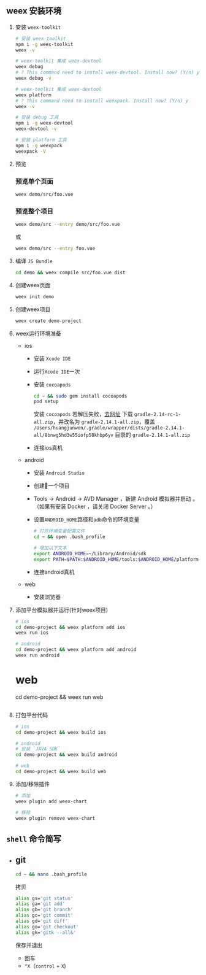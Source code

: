 ## weex 安装环境

1. 安装 `weex-toolkit`

    ```bash
    # 安装 weex-toolkit
    npm i -g weex-toolkit
    weex -v

    # weex-toolkit 集成 weex-devtool
    weex debug
    # ? This command need to install weex-devtool. Install now? (Y/n) y
    weex debug -v

    # weex-toolkit 集成 weex-devtool
    weex platform
    # ? This command need to install weexpack. Install now? (Y/n) y
    weex -v

    # 安装 debug 工具
    npm i -g weex-devtool 
    weex-devtool -v

    # 安装 platform 工具
    npm i -g weexpack 
    weexpack -V
    ```

1. 预览

    ### 预览单个页面
    ```bash
    weex demo/src/foo.vue
    ```

    ### 预览整个项目
    ```bash
    weex demo/src --entry demo/src/foo.vue
    ```

    或

    ```bash
    weex demo/src --entry foo.vue
    ```

1. 编译 `JS Bundle`

    ```bash
    cd demo && weex compile src/foo.vue dist
    ```

1. 创建weex页面
    
    ```bash
    weex init demo
    ```

1. 创建weex项目

    ```bash
    weex create demo-project
    ```

1. weex运行环境准备
    - ios
        - 安装 `Xcode IDE`

        - 运行`Xcode IDE`一次

        - 安装 `cocoapods`

            ```bash
            cd ~ && sudo gem install cocoapods
            pod setup
            ```

            安装 `cocoapods` 若解压失败，[去网址](https://services.gradle.org/distributions/)
            下载 `gradle-2.14-rc-1-all.zip`，并改名为 `gradle-2.14.1-all.zip`，覆盖 `/Users/huangjunwen/.gradle/wrapper/dists/gradle-2.14.1-all/8bnwg5hd3w55iofp58khbp6yv` 目录的 `gradle-2.14.1-all.zip`
        
        - 连接ios真机
    
    - android
        - 安装 `Android Studio`
       
        - 创建一个项目

        - Tools -> Android -> AVD Manager ，新建 Android 模拟器并启动 。（如果有安装 Docker ，请关闭 Docker Server 。）

        - 设置`ANDROID_HOME`路径和`adb`命令的环境变量
            ```bash
            # 打开环境变量配置文件
            cd ~ && open .bash_profile

            # 增加以下文本
            export ANDROID_HOME=~/Library/Android/sdk
            export PATH=$PATH:$ANDROID_HOME/tools:$ANDROID_HOME/platform-tools
            ```
        - 连接android真机

    - web
        - 安装浏览器

1. 添加平台模拟器并运行(针对weex项目)
   
    ```bash
    # ios
    cd demo-project && weex platform add ios
    weex run ios

    # android
    cd demo-project && weex platform add android
    weex run android
    ```

    # web
    cd demo-project && weex run web
    ``` 

1. 打包平台代码  

    ```bash
    # ios
    cd demo-project && weex build ios

    # android
    # 安装 `JAVA SDK`
    cd demo-project && weex build android

    # web
    cd demo-project && weex build web
    ```

1. 添加/移除插件

    ```bash
    # 添加
    weex plugin add weex-chart

    # 移除
    weex plugin remove weex-chart
    ```

## `shell` 命令简写 

- ## git

    ```bash
    cd ~ && nano .bash_profile
    ```

    拷贝

    ```bash
    alias gs='git status'
    alias ga='git add'
    alias gb='git branch'
    alias gc='git commit'
    alias gd='git diff'
    alias go='git checkout'
    alias gk='gitk --all&'
    ```  

    保存并退出

    - 回车
    - `^X`（`control` + `X`)

